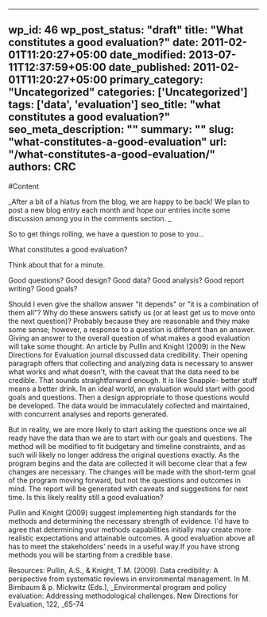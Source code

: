 
---
wp_id: 46
wp_post_status: "draft" 
title: "What constitutes a good evaluation?"
date: 2011-02-01T11:20:27+05:00
date_modified: 2013-07-11T12:37:59+05:00
date_published: 2011-02-01T11:20:27+05:00
primary_category: "Uncategorized"
categories: ['Uncategorized'] 
tags: ['data', 'evaluation']
seo_title: "what constitutes a good evaluation?"
seo_meta_description: ""
summary: "" 
slug: "what-constitutes-a-good-evaluation"
url: "/what-constitutes-a-good-evaluation/"
authors: CRC
---

#Content

_After a bit of a hiatus from the blog, we are happy to be back!  We plan to post a new blog entry each month and hope our entries incite some discussion among you in the comments section. _

<!--StartFragment-->

So to get things rolling, we have a question to pose to you...

What constitutes a good evaluation?

Think about that for a minute.

Good questions? Good design? Good data? Good analysis? Good report writing? Good goals?

Should I even give the shallow answer "it depends" or "it is a combination of them all"? Why do these answers satisfy us (or at least get us to move onto the next question)? Probably because they are reasonable and they make some sense; however, a response to a question is different than an answer. Giving an answer to the overall question of what makes a good evaluation will take some thought. An article by Pullin and Knight (2009) in the New Directions for Evaluation journal discussed data credibility. Their opening paragraph offers that collecting and analyzing data is necessary to answer what works and what doesn't, with the caveat that the data need to be credible. That sounds straightforward enough. It is like Snapple- better stuff means a better drink. In an ideal world, an evaluation would start with good goals and questions. Then a design appropriate to those questions would be developed. The data would be immaculately collected and maintained, with concurrent analyses and reports generated.

But in reality, we are more likely to start asking the questions once we all ready have the data than we are to start with our goals and questions. The method will be modified to fit budgetary and timeline constraints, and as such will likely no longer address the original questions exactly. As the program begins and the data are collected it will become clear that a few changes are necessary. The changes will be made with the short-term goal of the program moving forward, but not the questions and outcomes in mind. The report will be generated with caveats and suggestions for next time. Is this likely reality still a good evaluation?

Pullin and Knight (2009) suggest implementing high standards for the methods and determining the necessary strength of evidence. I'd have to agree that determining your methods capabilities initially may create more realistic expectations and attainable outcomes. A good evaluation above all has to meet the stakeholders' needs in a useful way.If you have strong methods you will be starting from a credible base.

Resources: Pullin, A.S., & Knight, T.M. (2009). Data credibility: A perspective from systematic reviews in environmental management. In M. Birnbaum & p. Mickwitz (Eds.), _Environmental program and policy evaluation: Addressing methodological challenges. New Directions for Evaluation, 122, _65-74

<!--EndFragment-->

